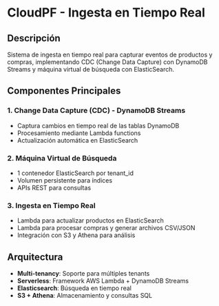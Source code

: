 # CloudPF - Ingesta en Tiempo Real

## Descripción
Sistema de ingesta en tiempo real para capturar eventos de productos y compras, implementando CDC (Change Data Capture) con DynamoDB Streams y máquina virtual de búsqueda con ElasticSearch.

## Componentes Principales

### 1. Change Data Capture (CDC) - DynamoDB Streams
- Captura cambios en tiempo real de las tablas DynamoDB
- Procesamiento mediante Lambda functions
- Actualización automática en ElasticSearch

### 2. Máquina Virtual de Búsqueda
- 1 contenedor ElasticSearch por tenant_id
- Volumen persistente para índices
- APIs REST para consultas

### 3. Ingesta en Tiempo Real
- Lambda para actualizar productos en ElasticSearch
- Lambda para procesar compras y generar archivos CSV/JSON
- Integración con S3 y Athena para análisis

## Arquitectura
- **Multi-tenancy**: Soporte para múltiples tenants
- **Serverless**: Framework AWS Lambda + DynamoDB Streams
- **Elasticsearch**: Búsqueda en tiempo real
- **S3 + Athena**: Almacenamiento y consultas SQL